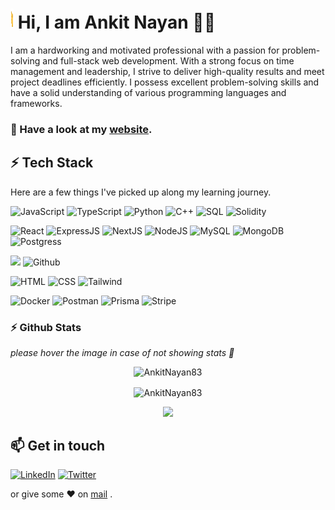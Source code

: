 # <img src="https://raw.githubusercontent.com/ABSphreak/ABSphreak/master/gifs/Hi.gif" height="32px" width="5px"> Hi, I am Ankit Nayan 👨‍💻

I am a hardworking and motivated professional with a passion for problem-solving and full-stack web development. With a strong focus on time management and leadership, I strive to deliver high-quality results and meet project deadlines efficiently. I possess excellent problem-solving skills and have a solid understanding of various programming languages and frameworks.

### 🔭 Have a look at my [website](https://ankit-nayan-portfolio.netlify.app).

## ⚡ Tech Stack

Here are a few things I've picked up along my learning journey.

![JavaScript](https://img.shields.io/badge/JavaScript-F7DF1E?style=for-the-badge&logo=javascript&logoColor=black) ![TypeScript](https://img.shields.io/badge/TypeScript-007ACC?style=for-the-badge&logo=typescript&logoColor=white) ![Python](https://img.shields.io/badge/-Python-000?style=for-the-badge&logo=python) ![C++](https://img.shields.io/badge/C%2B%2B-00599C?style=for-the-badge&logo=c%2B%2B&logoColor=white) ![SQL](https://img.shields.io/badge/-SQL-000?style=for-the-badge&logo=MySQL&logoColor=4479A1) ![Solidity](https://img.shields.io/badge/Solidity-e6e6e6?style=for-the-badge&logo=solidity&logoColor=black)

![React](https://img.shields.io/badge/React-20232A?style=for-the-badge&logo=react&logoColor=61DAFB) ![ExpressJS](https://img.shields.io/badge/Express.js-404D59?style=for-the-badge) ![NextJS](https://img.shields.io/badge/next%20js-000000?style=for-the-badge&logo=nextdotjs&logoColor=white) ![NodeJS](https://img.shields.io/badge/Node.js-43853D?style=for-the-badge&logo=node.js&logoColor=white)
![MySQL](https://img.shields.io/badge/MySQL-00000F?style=for-the-badge&logo=mysql&logoColor=white) ![MongoDB](https://img.shields.io/badge/MongoDB-4EA94B?style=for-the-badge&logo=mongodb&logoColor=white) ![Postgress](https://img.shields.io/badge/PostgreSQL-316192?style=for-the-badge&logo=postgresql&logoColor=white)

![](https://img.shields.io/badge/git%20-%23F05033.svg?&style=for-the-badge&logo=git&logoColor=white) ![Github](https://img.shields.io/badge/github%20-%23121011.svg?&style=for-the-badge&logo=github&logoColor=white)

![HTML](https://img.shields.io/badge/HTML5-E34F26?style=for-the-badge&logo=html5&logoColor=white) ![CSS](https://img.shields.io/badge/CSS-239120?&style=for-the-badge&logo=css3&logoColor=white) ![Tailwind](https://img.shields.io/badge/Tailwind_CSS-38B2AC?style=for-the-badge&logo=tailwind-css&logoColor=white)

![Docker](https://img.shields.io/badge/docker%20-%230db7ed.svg?&style=for-the-badge&logo=docker&logoColor=white) ![Postman](https://img.shields.io/badge/Postman-FF6C37?style=for-the-badge&logo=Postman&logoColor=white) ![Prisma](https://img.shields.io/badge/Prisma-3982CE?style=for-the-badge&logo=Prisma&logoColor=white) ![Stripe](https://img.shields.io/badge/Stripe-626CD9?style=for-the-badge&logo=Stripe&logoColor=white)

### ⚡ Github Stats

*please hover the image in case of not showing stats 🙏* 

<p align="center">
  <img src="https://github-readme-stats.vercel.app/api/top-langs/?username=AnkitNayan83&layout=compact&langs_count=10&theme=dark" alt="AnkitNayan83" />
</p>
<p align="center">
  <img align="center" src="https://github-readme-stats.vercel.app/api?username=AnkitNayan83&show_icons=true&theme=radical&title_color=8E2DE2&text_color=fff&icon_color=8E2DE2" alt="AnkitNayan83" />
</p>
<p align="center">
  <img src="https://github-readme-streak-stats.herokuapp.com/?user=AnkitNayan83&layout=compact&theme=dark" />
</p>

## 📫 Get in touch

[![LinkedIn](https://img.shields.io/badge/LinkedIn-0077B5?style=for-the-badge&logo=linkedin&logoColor=white)](https://www.linkedin.com/in/ankit-nayan-816337221)  [![Twitter](https://img.shields.io/badge/Twitter-1DA1F2?style=for-the-badge&logo=twitter&logoColor=white)](https://twitter.com/AnkitNayan_)

or give some ♥ on [mail](mailto:ankitnayan83@gmail.com) .


<!---
AnkitNayan83/AnkitNayan83 is a ✨ special ✨ repository because its `README.md` (this file) appears on your GitHub profile.
You can click the Preview link to take a look at your changes.
--->
